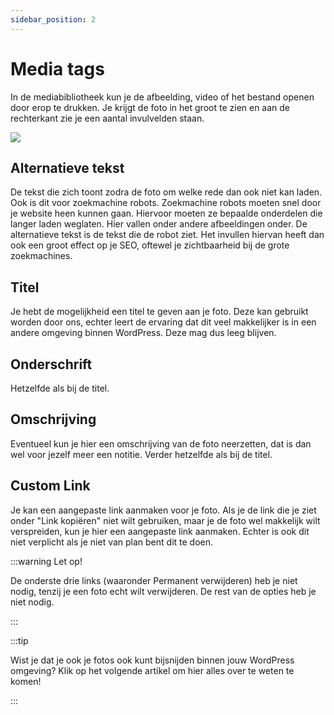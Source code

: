 ```yaml
---
sidebar_position: 2
---
```


# Media tags

In de mediabibliotheek kun je de afbeelding, video of het bestand openen door erop te drukken. Je krijgt de foto in het groot te zien en aan de rechterkant zie je een aantal invulvelden staan.

<img src="https://wiki.pageking.nl/img/mediabibliotheek.png"></img>

## Alternatieve tekst
De tekst die zich toont zodra de foto om welke rede dan ook niet kan laden. Ook is dit voor zoekmachine robots. Zoekmachine robots moeten snel door je website heen kunnen gaan. Hiervoor moeten ze bepaalde onderdelen die langer laden weglaten. Hier vallen onder andere afbeeldingen onder. De alternatieve tekst is de tekst die de robot ziet. Het invullen hiervan heeft dan ook een groot effect op je SEO, oftewel je zichtbaarheid bij de grote zoekmachines.

## Titel
Je hebt de mogelijkheid een titel te geven aan je foto. Deze kan gebruikt worden door ons, echter leert de ervaring dat dit veel makkelijker is in een andere omgeving binnen WordPress. Deze mag dus leeg blijven.

## Onderschrift
Hetzelfde als bij de titel.

## Omschrijving
Eventueel kun je hier een omschrijving van de foto neerzetten, dat is dan wel voor jezelf meer een notitie. Verder hetzelfde als bij de titel.

## Custom Link
Je kan een aangepaste link aanmaken voor je foto. Als je de link die je ziet onder "Link kopiëren" niet wilt gebruiken, maar je de foto wel makkelijk wilt verspreiden, kun je hier een aangepaste link aanmaken. Echter is ook dit niet verplicht als je niet van plan bent dit te doen.

:::warning Let op!

De onderste drie links (waaronder <span color="red">Permanent verwijderen</span>) heb je niet nodig, tenzij je een foto echt wilt verwijderen. De rest van de opties heb je niet nodig.

:::

:::tip

Wist je dat je ook je fotos ook kunt bijsnijden binnen jouw WordPress omgeving? Klik op het volgende artikel om hier alles over te weten te komen!

:::